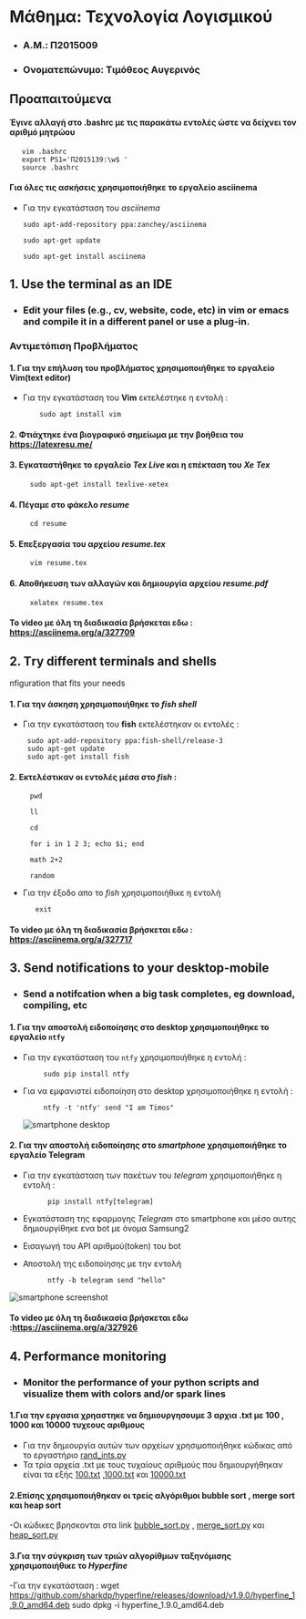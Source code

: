 # Μάθημα: Τεχνολογία Λογισμικού
* ### A.M.: Π2015009

* ### Ονοματεπώνυμο: Τιμόθεος Αυγερινός

## Προαπαιτούμενα 
#### Έγινε αλλαγή στο .bashrc με τις παρακάτω εντολές ώστε να δείχνει τον αριθμό μητρώου
       vim .bashrc
       export PS1='Π2015139:\w$ '
       source .bashrc
#### Για όλες τις ασκήσεις χρησιμοποιήθηκε το εργαλείο  **asciinema**
 - Για την εγκατάσταση του _asciinema_ 
       
       sudo apt-add-repository ppa:zanchey/asciinema

       sudo apt-get update
       
       sudo apt-get install asciinema

## 1. Use the terminal as an IDE
* ### Edit your files (e.g., cv, website, code, etc) in vim or emacs and compile it in a different panel or use a plug-in.

### Αντιμετόπιση Προβλήματος 
####  1. Για την επήλυση του προβλήματος χρησιμοποιήθηκε το εργαλείο **Vim**(text editor)
   - Για την εγκατάσταση του **Vim** εκτελέστηκε η εντολή :
   
             sudo apt install vim
             
#### 2. Φτιάχτηκε ένα βιογραφικό σημείωμα με την βοήθεια του https://latexresu.me/
#### 3. Εγκαταστήθηκε το εργαλείο _Tex_ _Live_ και η επέκταση του _Xe_ _Tex_
         
         sudo apt-get install texlive-xetex
         
#### 4. Πέγαμε στο φάκελο _resume_   
         cd resume 
#### 5. Επεξεργασία του αρχείου _resume.tex_
         vim resume.tex
#### 6. Αποθήκευση των αλλαγών και δημιουργία αρχείου _resume.pdf_ 
         xelatex resume.tex
#### Το video με όλη τη διαδικασία βρήσκεται εδω : https://asciinema.org/a/327709

## 2. Τry different terminals and shells
nfiguration that fits your needs

#### 1. Για την άσκηση χρησιμοποιήθηκε το _fish shell_
  - Για την εγκατάσταση του **fish** εκτελέστηκαν οι εντολές :
  
         sudo apt-add-repository ppa:fish-shell/release-3
         sudo apt-get update
         sudo apt-get install fish
         
#### 2. Εκτελέστικαν οι εντολές μέσα στο _fish_ :
         pwd 
         
         ll
         
         cd 
         
         for i in 1 2 3; echo $i; end
         
         math 2+2
         
         random 
         
 - Για την έξοδο απο το _fish_ χρησιμοποιήθικε η εντολή
 
          exit
          
          
 #### Το video με όλη τη διαδικασία βρήσκεται εδω : https://asciinema.org/a/327717
## 3. Send notifications to your desktop-mobile  
* ### Send a notifcation when a big task completes, eg download, compiling, etc 

#### 1. Για την αποστολή ειδοποίησης στο desktop χρησιμοποιήθηκε το εργαλείο ```ntfy```
-  Για την εγκατάσταση του ```ntfy``` χρησιμοποιήθηκε η εντολή :

            sudo pip install ntfy
            
- Για να εμφανιστεί ειδοποίηση στο desktop χρησιμοποιήθηκε η εντολή :
           
           ntfy -t 'ntfy' send "I am Timos"
           
           
           
  ![smartphone desktop](https://github.com/p15avge/sw/blob/2015009/projects/2015009/91521402_2589657554605073_3860983493806784512_n.png) 
    
#### 2. Για την αποστολή ειδοποίησης στο _smartphone_  χρησιμοποιήθηκε το εργαλείο Telegram        
 - Για την εγκατάσταση των πακέτων του _telegram_ χρησιμοποιήθηκε η εντολή :
 
             pip install ntfy[telegram]
 
- Εγκατάσταση της εφαρμογης _Telegram_ στο smartphone και μέσο αυτης δημιουργίθηκε ενα bot με όνομα Samsung2 

- Εισαγωγή του API αριθμού(token) του bot

- Αποστολή της ειδοποίησης με την εντολή 
    
            ntfy -b telegram send "hello"


![smartphone screenshot](https://github.com/p15avge/sw/blob/2015009/projects/2015009/91907340_240904060399225_4735137358632976384_n.jpg)


#### Το video με όλη τη διαδικασία βρήσκεται εδω :https://asciinema.org/a/327926 


## 4. Performance monitoring
* ### Monitor the performance of your python scripts and visualize them with colors and/or spark lines

#### 1.Για την εργασια χρηαστηκε να δημιουργησουμε 3 αρχια .txt με 100 , 1000 και 10000 τυχεους αριθμους 
- Για την δημιουργία αυτών των αρχείων χρησιμοποιήθηκε κώδικας από το εργαστήριο [rand_ints.py](https://github.com/p15avge/sw/blob/2015009/projects/2015009/rand_ints.py) 
- Τα τρία αρχεία .txt με τους τυχαίους αριθμούς που δημιουργήθηκαν είναι τα εξής [100.txt](https://github.com/p15avge/sw/blob/2015009/projects/2015009/100.txt) ,[1000.txt](https://github.com/p15avge/sw/blob/2015009/projects/2015009/1000.txt) και [10000.txt](https://github.com/p15avge/sw/blob/2015009/projects/2015009/10000.txt)

#### 2.Επίσης χρησιμοποιήθηκαν οι τρείς αλγόριθμοι bubble sort , merge sort και heap sort 
-Οι κώδικες βρησκονται στα link [bubble_sort.py](https://github.com/p15avge/sw/blob/2015009/projects/2015009/bubble_sort.py) , [merge_sort.py](https://github.com/p15avge/sw/blob/2015009/projects/2015009/merge_sort.py) και [heap_sort.py](https://github.com/p15avge/sw/blob/2015009/projects/2015009/heap_sort.py)

#### 3.Για την σύγκριση των τριών αλγορίθμων ταξηνόμισης χρησιμοποιήθικε το _Hyperfine_
-Για την εγκατάσταση :
          wget https://github.com/sharkdp/hyperfine/releases/download/v1.9.0/hyperfine_1.9.0_amd64.deb
sudo dpkg -i hyperfine_1.9.0_amd64.deb



